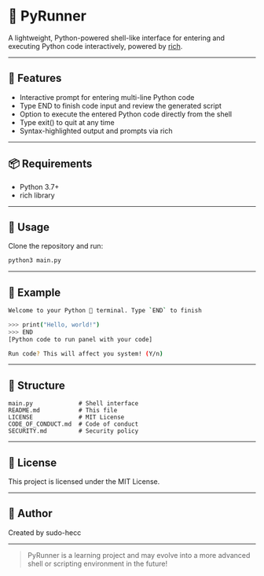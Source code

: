 # 🐍 PyRunner

A lightweight, Python-powered shell-like interface for entering and executing Python code interactively, powered by [rich](https://github.com/Textualize/rich).

---

## 🚀 Features

- Interactive prompt for entering multi-line Python code
- Type END to finish code input and review the generated script
- Option to execute the entered Python code directly from the shell
- Type exit() to quit at any time
- Syntax-highlighted output and prompts via rich

---

## 📦 Requirements

- Python 3.7+
- rich library

---

## 🧪 Usage

Clone the repository and run:
```sh 
python3 main.py
```

---

## 🎯 Example
```sh
Welcome to your Python 🐍 terminal. Type `END` to finish

>>> print("Hello, world!")
>>> END
[Python code to run panel with your code]

Run code? This will affect you system! (Y/n)
```
---

## 📁 Structure
```
main.py             # Shell interface
README.md           # This file
LICENSE             # MIT License
CODE_OF_CONDUCT.md  # Code of conduct
SECURITY.md         # Security policy
```
---

## 📄 License

This project is licensed under the MIT License.

---

## 👤 Author

Created by sudo-hecc

---

> PyRunner is a learning project and may evolve into a more advanced shell or scripting environment in the future!